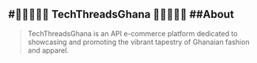 #🛒👗🧵👕👜 TechThreadsGhana 👜👕🧵👗🛒
##About
---
> TechThreadsGhana is an API e-commerce platform dedicated to showcasing and promoting the vibrant tapestry of Ghanaian fashion and apparel.

## 

